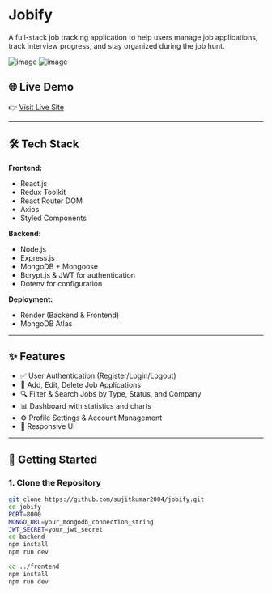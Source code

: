 # Jobify

A full-stack job tracking application to help users manage job applications, track interview progress, and stay organized during the job hunt.

![image](https://github.com/user-attachments/assets/22c3f994-a308-4931-a98e-2e1f919108f8)
![image](https://github.com/user-attachments/assets/5b1154c1-a490-44a8-bed1-26952c633455)


## 🌐 Live Demo

👉 [Visit Live Site](https://jobify-fvz4.onrender.com)

---

## 🛠️ Tech Stack

**Frontend:**
- React.js
- Redux Toolkit
- React Router DOM
- Axios
- Styled Components

**Backend:**
- Node.js
- Express.js
- MongoDB + Mongoose
- Bcrypt.js & JWT for authentication
- Dotenv for configuration

**Deployment:**
- Render (Backend & Frontend)
- MongoDB Atlas

---

## ✨ Features

- ✅ User Authentication (Register/Login/Logout)
- 📝 Add, Edit, Delete Job Applications
- 🔍 Filter & Search Jobs by Type, Status, and Company
- 📊 Dashboard with statistics and charts
- ⚙️ Profile Settings & Account Management
- 📱 Responsive UI

---

## 🚀 Getting Started

### 1. Clone the Repository

```bash
git clone https://github.com/sujitkumar2004/jobify.git
cd jobify
PORT=8000
MONGO_URL=your_mongodb_connection_string
JWT_SECRET=your_jwt_secret
cd backend
npm install
npm run dev

cd ../frontend
npm install
npm run dev

